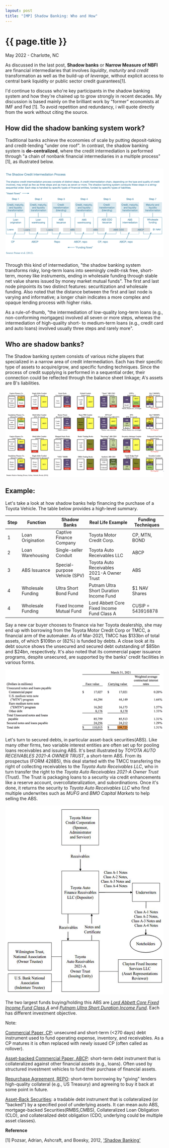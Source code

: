 ```yaml
---
layout: post
title: "[MP] Shadow Banking: Who and How"
---
```


{{ page.title }}
================

<p class="meta">May 2022 - Charlotte, NC</p>

As discussed in the last post, **Shadow banks** or **Narrow Measure of NBFI** are financial intermediaries that involves *liquidity*, *maturity* and *credit* transformation as well as the build-up of *leverage*, without explicit access to central bank liquidity or public sector credit guarantees[1].  

I'd continue to discuss who're key participants in the shadow banking system and how they're chained up to grow strongly in recent decades. My discussion is based mainly on the brilliant work by "former" economists at IMF and Fed [1]. To avoid repetition and redundancy, i will quote directly from the work without citing the source.


## How did the shadow banking system work?

Traditional banks achieve the economies of scale by putting deposit-taking and credit-lending "under one roof". In contrast, the shadow banking system is **de-centralized**, where the credit intermediation is performed through "a chain of nonbank financial intermediaries in a multiple process"[1], as illustrated below.  

<a href="https://www.newyorkfed.org/medialibrary/media/research/economists/adrian/1306adri_A6.pdf">
  <img src="/images/posts_2022-06-01/NBFIs_Fed_how.png">
</a>

Through this kind of intermediation, "the shadow banking system transforms risky, long-term loans into seemingly credit-risk free, short-term, money like instruments, ending in wholesale funding through stable net value shares issued by money market mutual funds". The first and last node pinpoints its two distinct features: securitization and wholesale funding. Also noted that the distance between the first and last node is varying and informative; a longer chain indicates a more complex and opaque lending process with higher risks.

As a rule-of-thumb, "the intermediation of low-quality long-term loans (e.g., non-conforming mortgages) involved all seven or more steps, whereas the intermediation of high-quality short- to medium-term loans (e.g., credit card and auto loans) involved usually three steps and rarely more".


## Who are shadow banks?  

The Shadow banking system consists of various niche players that specialized in a narrow area of credit intermediation. Each has their specific type of assets to acquire/grow, and specific funding techniques. Since the process of credit supplying is performed in a sequential order, their connection could be reflected through the balance sheet linkage; A's assets are B's liabilities.

<a href="https://www.newyorkfed.org/medialibrary/media/research/economists/adrian/1306adri_A6.pdf">
  <img src="/images/posts_2022-06-01/NBFIs_Fed_who.png">
</a>

## Example:

Let's take a look at how shadow banks help financing the purchase of a Toyota Vehicle. The table below provides a high-level summary.

| Step | Function          | Shadow Banks                  | Real Life Example                          | Funding Techniques |
|------|-------------------|-------------------------------|--------------------------------------------|--------------------|
| 1    | Loan Origination  | Captive Finance Company       | Toyota Motor Credit Corp.                  | CP, MTN, BOND      |
| 2    | Loan Warehousing  | Single-seller Conduit         | Toyota Auto Receivables LLC                | ABCP               |
| 3    | ABS Issuance      | Special-purpose Vehicle (SPV) | Toyota Auto Receivables 2021-A Owner Trust | ABS                |
| 4    | Wholesale Funding | Ultra Short Bond Fund         | Putnam Ultra Short Duration Income Fund    | $1 NAV Shares      |
| 4    | Wholesale Funding | Fixed Income Mutual Fund      | Lord Abbett Core Fixed Income Fund Class A | CUSIP = 543916878  |


Say a new car buyer chooses to finance via her Toyota dealership, she may end up with borrowing from the Toyota Motor Credit Corp or TMCC, a financial arm of the automaker. As of Mar-2021, TMCC has $133bn of total assets, of which $109bn or (82%) is funded by debts. A close look at its debt source shows the unsecured and secured debt outstanding of $85bn and $24bn, respectively. It's also noted that its commercial paper issuance programs, despite unsecured, are supported by the banks' credit facilities in various forms.

<a href="https://www.toyotafinancial.com/content/dam/tmcc-webcommons/toyotafinancial/documents/investor-relations/sec-filings/2021/Annual%20Reports%20on%20Form%2010-K/june/FY%202021%20ended%20March%2031,%202021.html#CONSOLIDATED_BALANCE_SHEET">
  <img src="/images/posts_2022-06-01/NBFIs_TMCC_debt.png" >
</a>


Let's turn to secured debts, in particular asset-back securities(ABS). Like many other firms, two variable interest entities are often set up for pooling loans receivables and issuing ABS. It's best illustrated by *TOYOTA AUTO RECEIVABLES 2021-A OWNER TRUST*, a short-term ABS. From its prospectus (FORM 428B5), this deal started with the TMCC transfering the right of collecting receivables to the *Toyota Auto Receivables LLC*, who in turn transfer the right to the *Toyota Auto Receivables 2021-A Owner Trust* (Trust). The Trust is packaging loans to a security via credit enhancements like a reserve account, overcollateralization, and subordinations. Once it's done, it returns the security to *Toyota Auto Receivables LLC* who find multiple underwrites such as *MUFG* and *BMO Capital Markets* to help selling the ABS.

<a href="https://sec.report/Document/0000929638-21-000207/">
  <img src="/images/posts_2022-06-01/NBFIs_TMCC_ABS.png", height="600">
</a>

The two largest funds buying/holding this ABS are [*Lord Abbett Core Fixed Income Fund Class A*](https://www.lordabbett.com/en/strategies/mutual-funds/core-fixed-income-fund.class-a.html) and [*Putnam Ultra Short Duration Income Fund*](https://www.putnam.com/individual/mutual-funds/funds/746-ultra-short-duration-income-fund/A). Each has different investment objective.


Note:

[Commercial Paper, CP](https://en.wikipedia.org/wiki/Commercial_paper): unsecured and short-term (<270 days) debt instrument used to fund operating expense, inventory, and receivables. As a CP matures it is often replaced with newly issued CP (often called as rollover).

[Asset-backed Commercial Paper, ABCP](https://en.wikipedia.org/wiki/Asset-backed_commercial_paper): short-term debt instrument that is collateralized against other financial assets (e.g., loans). Often used by structured investment vehicles to fund their purchase of financial assets.

[Repurchase Agreement, REPO](https://en.wikipedia.org/wiki/Repurchase_agreement): short-term borrowing by "giving" lenders high-quality collateral (e.g., US Treasury) and agreeing to buy it back at some point in future.  

[Asset-Back Securities](https://en.wikipedia.org/wiki/Asset-backed_security): a tradable debt instrument that is collateralized (or "backed") by a specified pool of underlying assets. It can mean auto ABS, mortgage-backed Securities(RMBS,CMBS), Collateralized Loan Obligation (CLO), and collateralized debt obligation (CDO, underlying could be multiple asset classes).   


**Reference**

[1] Pozsar, Adrian, Ashcraft, and Boesky, 2012, ['Shadow Banking'](https://www.newyorkfed.org/medialibrary/media/research/staff_reports/sr458.pdf)
